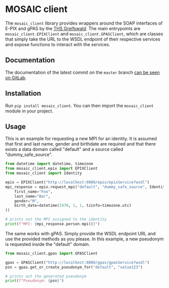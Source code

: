 # MOSAIC client

The `mosaic_client` library provides wrappers around the SOAP interfaces of E-PIX and gPAS by the [THS Greifswald](https://www.ths-greifswald.de/en/projekte/mosaic-project).
The main entrypoints are `mosaic_client.EPIXClient` and `mosaic_client.GPASClient`, which are classes that simply take the URL to the WSDL endpoint of their respective services and expose functions to interact with the services.

## Documentation

The documentation of the latest commit on the `master` branch [can be seen on GitLab](https://pprl.gitlab.io/mosaic-client-python/).

## Installation

Run `pip install mosaic_client`.
You can then import the `mosaic_client` module in your project.

## Usage

This is an example for requesting a new MPI for an identity.
It is assumed that first and last name, gender and birthdate are required and that there exists a data domain called "default" and a source called "dummy_safe_source".

```py
from datetime import datetime, timezone
from mosaic_client.epix import EPIXClient
from mosaic_client import Identity

epix = EPIXClient("http://localhost:8080/epix/epixService?wsdl")
mpi_response = epix.request_mpi("default", "dummy_safe_source", Identity(
    first_name="Foo",
    last_name="Bar",
    gender="M",
    birth_date=datetime(1970, 1, 1, tzinfo=timezone.utc)
))

# prints out the MPI assigned to the identity
print(f"MPI: {mpi_response.person.mpi()}")
```

The same works with gPAS.
Simply provide the WSDL endpoint URL and use the provided methods as you please.
In this example, a new pseudonym is requested inside the "default" domain.

```py
from mosaic_client.gpas import GPASClient

gpas = GPASClient("http://localhost:8080/gpas/gpasService?wsdl")
psn = gpas.get_or_create_pseudonym_for("default", "value123")

# prints out the generated pseudonym
print(f"Pseudonym: {psn}")
```